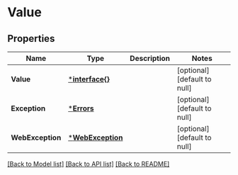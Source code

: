 # Value

## Properties
Name | Type | Description | Notes
------------ | ------------- | ------------- | -------------
**Value** | [***interface{}**](interface{}.md) |  | [optional] [default to null]
**Exception** | [***Errors**](Errors.md) |  | [optional] [default to null]
**WebException** | [***WebException**](WebException.md) |  | [optional] [default to null]

[[Back to Model list]](../README.md#documentation-for-models) [[Back to API list]](../README.md#documentation-for-api-endpoints) [[Back to README]](../README.md)


